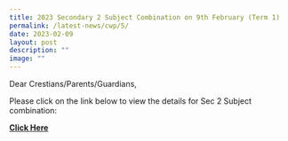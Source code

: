 ```yaml
---
title: 2023 Secondary 2 Subject Combination on 9th February (Term 1)
permalink: /latest-news/cwp/5/
date: 2023-02-09
layout: post
description: ""
image: ""
---
```

Dear Crestians/Parents/Guardians,

Please click on the link below to view the details for Sec 2 Subject combination:

[**Click Here**](/parents/CWP/permalink/2/)